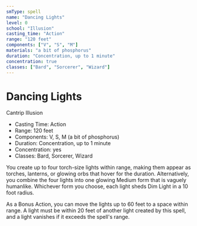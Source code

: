 ```yaml
---
smType: spell
name: "Dancing Lights"
level: 0
school: "Illusion"
casting_time: "Action"
range: "120 feet"
components: ["V", "S", "M"]
materials: "a bit of phosphorus"
duration: "Concentration, up to 1 minute"
concentration: true
classes: ["Bard", "Sorcerer", "Wizard"]
---
```


# Dancing Lights
Cantrip Illusion

- Casting Time: Action
- Range: 120 feet
- Components: V, S, M (a bit of phosphorus)
- Duration: Concentration, up to 1 minute
- Concentration: yes
- Classes: Bard, Sorcerer, Wizard

You create up to four torch-size lights within range, making them appear as torches, lanterns, or glowing orbs that hover for the duration. Alternatively, you combine the four lights into one glowing Medium form that is vaguely humanlike. Whichever form you choose, each light sheds Dim Light in a 10 foot radius.

As a Bonus Action, you can move the lights up to 60 feet to a space within range. A light must be within 20 feet of another light created by this spell, and a light vanishes if it exceeds the spell's range.
